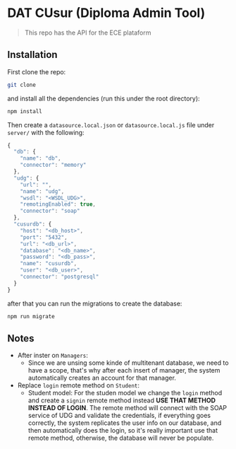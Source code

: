 # DAT CUsur (Diploma Admin Tool)

> This repo has the API for the ECE plataform

## Installation

First clone the repo:

```bash
git clone
```

and install all the dependencies (run this under the root directory):

```bash
npm install
```

Then create a `datasource.local.json` or `datasource.local.js` file under `server/` with the following:


```javascript
{
  "db": {
    "name": "db",
    "connector": "memory"
  },
  "udg": {
    "url": "",
    "name": "udg",
    "wsdl": "<WSDL_UDG>",
    "remotingEnabled": true,
    "connector": "soap"
  },
  "cusurdb": {
    "host": "<db_host>",
    "port": "5432",
    "url": "<db_url>",
    "database": "<db_name>",
    "password": "<db_pass>",
    "name": "cusurdb",
    "user": "<db_user>",
    "connector": "postgresql"
  }
}
```

after that you can run the migrations to create the database:

```bash
npm run migrate
```

## Notes

* After inster on `Managers`:
  - Since we are unsing some kinde of multitenant database, we need to have a scope, that's why after each insert of manager, the system
    automatically creates an account for that manager.
* Replace `login` remote method on `Student`:
  - Student model: For the studen model we change the `login` method and create a `signin` remote method instead **USE THAT METHOD INSTEAD OF LOGIN**.
    The remote method will connect with the SOAP service of UDG and validate the credentials, if everything goes correctly, the system replicates the user info
    on our database, and then automatically does the login, so it's really important use that remote method, otherwise, the database will never be populate.